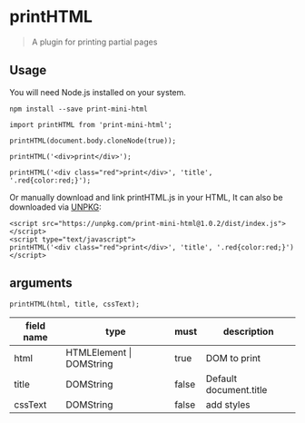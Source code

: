 # printHTML

> A plugin for printing partial pages

## Usage

You will need Node.js installed on your system.

```
npm install --save print-mini-html
```
```
import printHTML from 'print-mini-html';

printHTML(document.body.cloneNode(true));

printHTML('<div>print</div>');

printHTML('<div class="red">print</div>', 'title', '.red{color:red;}');

```

Or manually download and link printHTML.js in your HTML, It can also be downloaded via [UNPKG](https://unpkg.com/browse/print-mini-html@1.0.2/dist/):

```
<script src="https://unpkg.com/print-mini-html@1.0.2/dist/index.js"></script>
<script type="text/javascript">
printHTML('<div class="red">print</div>', 'title', '.red{color:red;}')
</script>
```

## arguments
```
printHTML(html, title, cssText);
```

   | field name                | type    | must | description                                      |
   | --------------------- | ------- | ---- | ----------------------------------------- |
   | html                    | HTMLElement \| DOMString  | true   | DOM to print                 |
   | title                 | DOMString | false  | Default document.title |
   | cssText                 | DOMString | false  | add styles |
